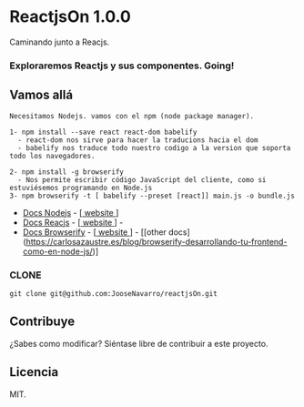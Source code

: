 # ReactjsOn 1.0.0
  Caminando junto a Reacjs. 
  
### Exploraremos Reactjs y sus componentes. Going!

## Vamos allá 
```
Necesitamos Nodejs. vamos con el npm (node package manager).

1- npm install --save react react-dom babelify
  - react-dom nos sirve para hacer la traducions hacia el dom
  - babelify nos traduce todo nuestro codigo a la version que soporta todo los navegadores.
  
2- npm install -g browserify
  - Nos permite escribir código JavaScript del cliente, como si estuviésemos programando en Node.js
3- npm browserify -t [ babelify --preset [react]] main.js -o bundle.js

```

* [Docs Nodejs](http://nodejs.org/documentation/) - [[ website ](http://nodejs.org/)]
* [Docs Reacjs](https://facebook.github.io/react/docs/hello-world.html) - [[ website ](https://facebook.github.io/react/)] -  
* [Docs Browserify](http://browserify.org/) - [[ website ](https://github.com/substack/node-browserify#usage)] - [[other docs] (https://carlosazaustre.es/blog/browserify-desarrollando-tu-frontend-como-en-node-js/)]

### CLONE
```
git clone git@github.com:JooseNavarro/reactjsOn.git

```

## Contribuye

¿Sabes como modificar? Siéntase libre de contribuir a este proyecto.

## Licencia

MIT.
